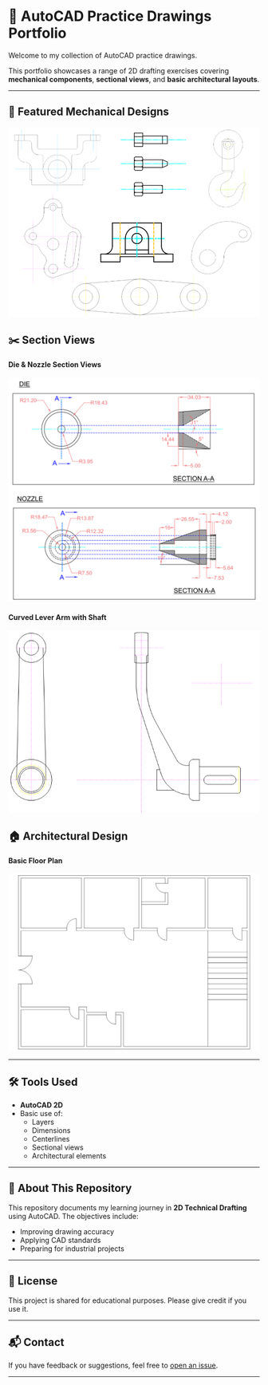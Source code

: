# 💼 AutoCAD Practice Drawings Portfolio

Welcome to my collection of AutoCAD practice drawings. 

This portfolio showcases a range of 2D drafting exercises covering **mechanical components**, **sectional views**, and **basic architectural layouts**.

---

## 📐 Featured Mechanical Designs

![Mechanical Designs](mechanical_designs.png)


## ✂️ Section Views

#### **Die & Nozzle Section Views**

![Die & Nozzle](die_&_nozzle.png)

#### **Curved Lever Arm with Shaft**
 
![Lever Arm](curved_lever_arm.png)


## 🏠 Architectural Design

#### **Basic Floor Plan**
 
![Floor Plan](floor_plan.png)

---

## 🛠 Tools Used

- **AutoCAD 2D**
- Basic use of:
  - Layers
  - Dimensions
  - Centerlines
  - Sectional views
  - Architectural elements

---

## 🔗 About This Repository

This repository documents my learning journey in **2D Technical Drafting** using AutoCAD. The objectives include:
- Improving drawing accuracy
- Applying CAD standards
- Preparing for industrial projects

---

## 📄 License
This project is shared for educational purposes. Please give credit if you use it.

---

## 📬 Contact

If you have feedback or suggestions, feel free to [open an issue](https://github.com).

---
